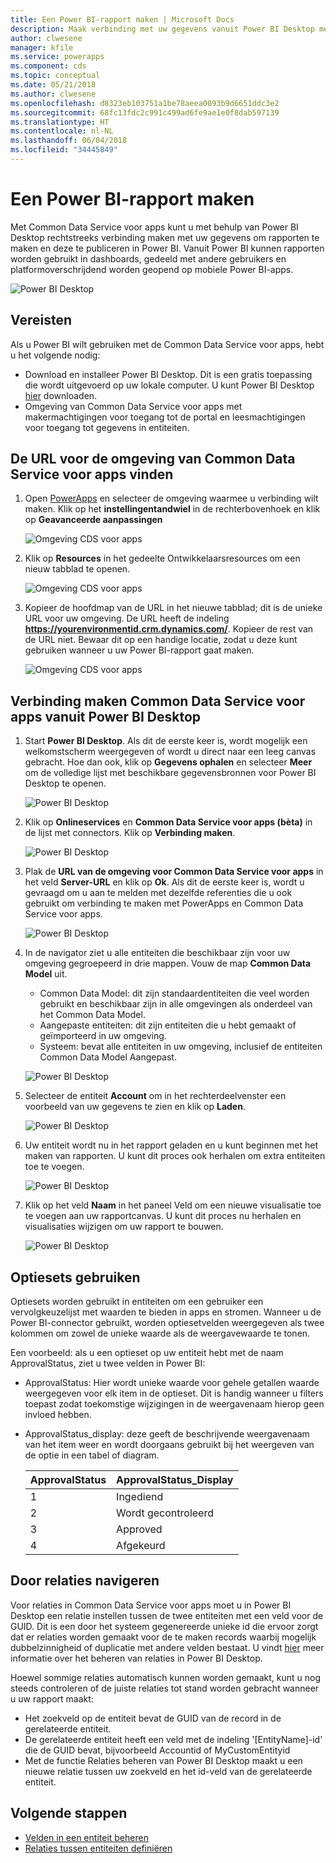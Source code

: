 ```yaml
---
title: Een Power BI-rapport maken | Microsoft Docs
description: Maak verbinding met uw gegevens vanuit Power BI Desktop met behulp van de Common Data Service-connector voor apps.
author: clwesene
manager: kfile
ms.service: powerapps
ms.component: cds
ms.topic: conceptual
ms.date: 05/21/2018
ms.author: clwesene
ms.openlocfilehash: d8323eb103751a1be78aeea0093b9d6651ddc3e2
ms.sourcegitcommit: 68fc13fdc2c991c499ad6fe9ae1e0f8dab597139
ms.translationtype: HT
ms.contentlocale: nl-NL
ms.lasthandoff: 06/04/2018
ms.locfileid: "34445849"
---
```

# <a name="create-a-power-bi-report"></a>Een Power BI-rapport maken
Met Common Data Service voor apps kunt u met behulp van Power BI Desktop rechtstreeks verbinding maken met uw gegevens om rapporten te maken en deze te publiceren in Power BI. Vanuit Power BI kunnen rapporten worden gebruikt in dashboards, gedeeld met andere gebruikers en platformoverschrijdend worden geopend op mobiele Power BI-apps.

![Power BI Desktop](./media/data-platform-cds-powerbi-connector/PBIDesktop.png "Power BI Desktop")

## <a name="prerequisites"></a>Vereisten

Als u Power BI wilt gebruiken met de Common Data Service voor apps, hebt u het volgende nodig:

* Download en installeer Power BI Desktop. Dit is een gratis toepassing die wordt uitgevoerd op uw lokale computer. U kunt Power BI Desktop [hier](https://powerbi.microsoft.com/desktop/) downloaden.
* Omgeving van Common Data Service voor apps met makermachtigingen voor toegang tot de portal en leesmachtigingen voor toegang tot gegevens in entiteiten.

## <a name="finding-your-common-data-service-for-apps-environment-url"></a>De URL voor de omgeving van Common Data Service voor apps vinden

1. Open [PowerApps](https://web.powerapps.com) en selecteer de omgeving waarmee u verbinding wilt maken. Klik op het **instellingentandwiel** in de rechterbovenhoek en klik op **Geavanceerde aanpassingen**

    ![Omgeving CDS voor apps](./media/data-platform-cds-powerbi-connector/CDSEnv1.png "Omgeving CDS voor apps")

2. Klik op **Resources** in het gedeelte Ontwikkelaarsresources om een nieuw tabblad te openen.

    ![Omgeving CDS voor apps](./media/data-platform-cds-powerbi-connector/CDSEnv2.png "Omgeving CDS voor apps")

3. Kopieer de hoofdmap van de URL in het nieuwe tabblad; dit is de unieke URL voor uw omgeving. De URL heeft de indeling **https://yourenvironmentid.crm.dynamics.com/**. Kopieer de rest van de URL niet. Bewaar dit op een handige locatie, zodat u deze kunt gebruiken wanneer u uw Power BI-rapport gaat maken.

    ![Omgeving CDS voor apps](./media/data-platform-cds-powerbi-connector/CDSEnv3.png "Omgeving CDS voor apps")

## <a name="connecting-to-common-data-service-for-apps-from-power-bi-desktop"></a>Verbinding maken Common Data Service voor apps vanuit Power BI Desktop

1. Start **Power BI Desktop**. Als dit de eerste keer is, wordt mogelijk een welkomstscherm weergegeven of wordt u direct naar een leeg canvas gebracht. Hoe dan ook, klik op **Gegevens ophalen** en selecteer **Meer** om de volledige lijst met beschikbare gegevensbronnen voor Power BI Desktop te openen.

    ![Power BI Desktop](./media/data-platform-cds-powerbi-connector/CreateReport1.png "Power BI Desktop")

2. Klik op **Onlineservices** en **Common Data Service voor apps (bèta)** in de lijst met connectors. Klik op **Verbinding maken**.

    ![Power BI Desktop](./media/data-platform-cds-powerbi-connector/CreateReport2.png "Power BI Desktop")

3. Plak de **URL van de omgeving voor Common Data Service voor apps** in het veld **Server-URL** en klik op **Ok**. Als dit de eerste keer is, wordt u gevraagd om u aan te melden met dezelfde referenties die u ook gebruikt om verbinding te maken met PowerApps en Common Data Service voor apps.

    ![Power BI Desktop](./media/data-platform-cds-powerbi-connector/CreateReport3.png "Power BI Desktop")

4. In de navigator ziet u alle entiteiten die beschikbaar zijn voor uw omgeving gegroepeerd in drie mappen. Vouw de map **Common Data Model** uit.

    * Common Data Model: dit zijn standaardentiteiten die veel worden gebruikt en beschikbaar zijn in alle omgevingen als onderdeel van het Common Data Model.
    * Aangepaste entiteiten: dit zijn entiteiten die u hebt gemaakt of geïmporteerd in uw omgeving.
    * Systeem: bevat alle entiteiten in uw omgeving, inclusief de entiteiten Common Data Model Aangepast.

    ![Power BI Desktop](./media/data-platform-cds-powerbi-connector/CreateReport4.png "Power BI Desktop")

5. Selecteer de entiteit **Account** om in het rechterdeelvenster een voorbeeld van uw gegevens te zien en klik op **Laden**.

    ![Power BI Desktop](./media/data-platform-cds-powerbi-connector/CreateReport5.png "Power BI Desktop")

6. Uw entiteit wordt nu in het rapport geladen en u kunt beginnen met het maken van rapporten. U kunt dit proces ook herhalen om extra entiteiten toe te voegen.

    ![Power BI Desktop](./media/data-platform-cds-powerbi-connector/CreateReport6.png "Power BI Desktop")

7. Klik op het veld **Naam** in het paneel Veld om een nieuwe visualisatie toe te voegen aan uw rapportcanvas. U kunt dit proces nu herhalen en visualisaties wijzigen om uw rapport te bouwen.

    ![Power BI Desktop](./media/data-platform-cds-powerbi-connector/CreateReport7.png "Power BI Desktop")


## <a name="using-option-sets"></a>Optiesets gebruiken

Optiesets worden gebruikt in entiteiten om een gebruiker een vervolgkeuzelijst met waarden te bieden in apps en stromen. Wanneer u de Power BI-connector gebruikt, worden optiesetvelden weergegeven als twee kolommen om zowel de unieke waarde als de weergavewaarde te tonen.

Een voorbeeld: als u een optieset op uw entiteit hebt met de naam ApprovalStatus, ziet u twee velden in Power BI:

* ApprovalStatus: Hier wordt unieke waarde voor gehele getallen waarde weergegeven voor elk item in de optieset. Dit is handig wanneer u filters toepast zodat toekomstige wijzigingen in de weergavenaam hierop geen invloed hebben.
* ApprovalStatus_display: deze geeft de beschrijvende weergavenaam van het item weer en wordt doorgaans gebruikt bij het weergeven van de optie in een tabel of diagram.

    |ApprovalStatus|ApprovalStatus_Display|
    |---------|---------|
    1|Ingediend
    2|Wordt gecontroleerd
    3|Approved
    4|Afgekeurd

## <a name="navigating-relationships"></a>Door relaties navigeren

Voor relaties in Common Data Service voor apps moet u in Power BI Desktop een relatie instellen tussen de twee entiteiten met een veld voor de GUID. Dit is een door het systeem gegenereerde unieke id die ervoor zorgt dat er relaties worden gemaakt voor de te maken records waarbij mogelijk dubbelzinnigheid of duplicatie met andere velden bestaat. U vindt [hier](https://docs.microsoft.com/power-bi/desktop-create-and-manage-relationships) meer informatie over het beheren van relaties in Power BI Desktop.

Hoewel sommige relaties automatisch kunnen worden gemaakt, kunt u nog steeds controleren of de juiste relaties tot stand worden gebracht wanneer u uw rapport maakt:

* Het zoekveld op de entiteit bevat de GUID van de record in de gerelateerde entiteit.
* De gerelateerde entiteit heeft een veld met de indeling '[EntityName]-id' die de GUID bevat, bijvoorbeeld Accountid of MyCustomEntityid
* Met de functie Relaties beheren van Power BI Desktop maakt u een nieuwe relatie tussen uw zoekveld en het id-veld van de gerelateerde entiteit.


## <a name="next-steps"></a>Volgende stappen
* [Velden in een entiteit beheren](data-platform-manage-fields.md)
* [Relaties tussen entiteiten definiëren](data-platform-entity-lookup.md)


